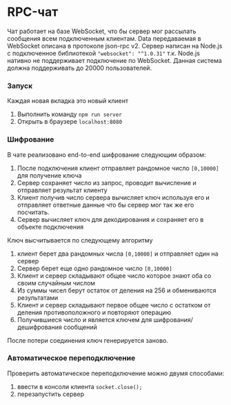 # RPC-чат
Чат работает на базе WebSocket, что бы сервер мог рассылать сообщения всем подключенным клиентам.
Data передаваемая в WebSocket описана в протоколе json-rpc v2. Сервер написан на Node.js с подключенное библиотекой
`"websocket": "^1.0.31"` т.к. Node.js нативно не поддерживает подключение по WebSocket.
Данная система должна поддерживать до 20000 пользователей.

### Запуск  
Каждая новая вкладка это новый клиент
1) Выполнить команду `npm run server`
2) Открыть в браузере `localhost:8080`

### Шифрование
В чате реализовано end-to-end шифрование следующим образом:
1) После подключения клиент отправляет рандомное число `[0,10000]` для получение ключа
2) Сервер сохраняет число из запрос, проводит вычисление и отправляет результат клиенту
3) Клиент получив число сервера вычисляет ключ используя его и отправляет ответные данные что бы сервер
мог так же его посчитать.
4) Сервер вычисляет ключ для декодирования и сохраняет его в объекте подключения

Ключ высчитывается по следующему алгоритму
1) клиент берет два рандомных числа `[0,10000]` и отправляет один на сервер
2) Сервер берет еще одно рандомное число `[0,10000]`
3) Клиент и сервер складывают общее число которое знают оба со своим случайным числом
4) Из суммы чисел берут остаток от деления на 256 и обмениваются результатами
5) Клиент и сервер складывают первое общее число с остатком от деления противоположного и повторяют операцию
6) Получившиеся число и является ключем для шифрования/дешифрования сообщений

После потери соединения ключ генерируется заново.

### Автоматическое переподключение
Проверить автоматическое переподключение можно двумя способами:
1) ввести в консоли клиента `socket.close();`
2) перезапустить сервер
